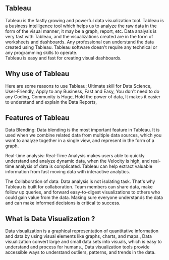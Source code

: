## Tableau ##             
     
Tableau is the fastly growing and powerful data visualization tool. 
Tableau is a business intelligence tool which helps us to analyze the raw data in the form of the visual manner; it may be a graph, report, etc.
Data analysis is very fast with Tableau, and the visualizations created are in the form of worksheets and dashboards. 
Any professional can understand the data created using Tableau.
Tableau software doesn't require any technical or any programming skills to operate.  
Tableau is easy and fast for creating visual dashboards.        

## Why use of Tableau ##         
  
Here are some reasons to use Tableau:
Ultimate skill for Data Science, 
User-Friendly, 
Apply to any Business,
Fast and Easy,
You don't need to do any Coding,
Community is Huge,
Hold the power of data,
It makes it easier to understand and explain the Data Reports,   
 
## Features of Tableau ##          

Data Blending: Data blending is the most important feature in Tableau. It is used when we combine related data from multiple data sources, which you want to analyze together in a single view, and represent in the form of a graph.

Real-time analysis: Real-Time Analysis makes users able to quickly understand and analyze dynamic data, when the Velocity is high, and real-time analysis of data is complicated. Tableau can help extract valuable information from fast moving data with interactive analytics.

The Collaboration of data: Data analysis is not isolating task. That's why Tableau is built for collaboration. Team members can share data, make follow up queries, and forward easy-to-digest visualizations to others who could gain value from the data. Making sure everyone understands the data and can make informed decisions is critical to success.

## What is Data Visualization ? ##   

Data visualization is a graphical representation of quantitative information and data by using visual elements like graphs, charts, and maps.,
Data visualization convert large and small data sets into visuals, which is easy to understand and process for humans.,
Data visualization tools provide accessible ways to understand outliers, patterns, and trends in the data.
